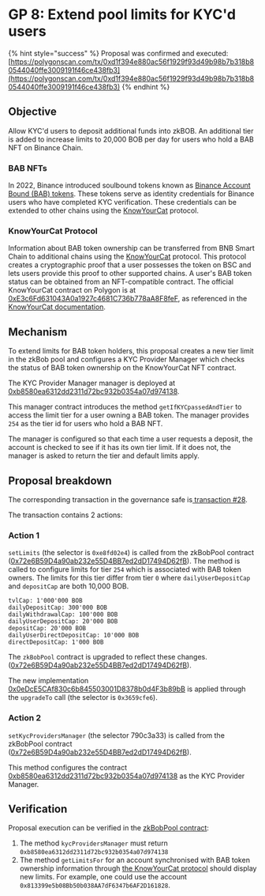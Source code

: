 # GP 8: Extend pool limits for KYC'd users

{% hint style="success" %}
Proposal was confirmed and executed: \
[https://polygonscan.com/tx/0xd1f394e880ac56f1929f93d49b98b7b318b80544040ffe3009191f46ce438fb3](https://polygonscan.com/tx/0xd1f394e880ac56f1929f93d49b98b7b318b80544040ffe3009191f46ce438fb3)
{% endhint %}

## Objective

Allow KYC'd users to deposit additional funds into zkBOB. An additional tier is added to increase limits to 20,000 BOB per day for users who hold a BAB NFT on Binance Chain.

### BAB NFTs

In 2022, Binance introduced soulbound tokens known as [Binance Account Bound (BAB) tokens](https://www.binance.com/en/support/faq/frequently-asked-questions-on-binance-account-bound-bab-token-adbd05fe149344d59a348f82d5bf359d). These tokens serve as identity credentials for Binance users who have completed KYC verification. These credentials can be extended to other chains using the [KnowYourCat](https://docs.knowyourcat.id/) protocol.

### KnowYourCat Protocol

Information about BAB token ownership can be transferred from BNB Smart Chain to additional chains using the [KnowYourCat](https://docs.knowyourcat.id/) protocol. This protocol creates a cryptographic proof that a user possesses the token on BSC and lets users provide this proof to other supported chains. A user's BAB token status can be obtained from an NFT-compatible contract. The official KnowYourCat contract on Polygon is at [0xE3c6Fd631043A0a1927c4681C736b778aA8F8feF](https://polygonscan.com/address/0xE3c6Fd631043A0a1927c4681C736b778aA8F8feF), as referenced in the [KnowYourCat documentation](https://docs.knowyourcat.id/for-developers/knowyourcat-protocol/contract-addresses).

## Mechanism

To extend limits for BAB token holders, this proposal creates a new tier limit in the zkBob pool and configures a KYC Provider Manager which checks the status of BAB token ownership on the KnowYourCat NFT contract.

The KYC Provider Manager manager is deployed at [0xb8580ea6312dd2311d72bc932b0354a07d974138](https://polygonscan.com/address/0xb8580ea6312dd2311d72bc932b0354a07d974138).&#x20;

This manager contract introduces the method `getIfKYCpassedAndTier` to access the limit tier for a user owning a BAB token. The manager provides `254` as the tier id for users who hold a BAB NFT.

The manager is configured so that each time a user requests a deposit, the account is checked to see if it has its own tier limit. If it does not, the manager is asked to return the tier and default limits apply.

## Proposal breakdown

The corresponding transaction in the governance safe is[ transaction #28](https://app.safe.global/matic:0xd4a3D9Ca00fa1fD8833D560F9217458E61c446d8/transactions/tx?id=multisig\_0xd4a3D9Ca00fa1fD8833D560F9217458E61c446d8\_0x313f81393765ffe7f9353306248891380ad4c14f95a270ef05dbbe520c48acab).

The transaction contains 2 actions:

### Action 1

`setLimits` (the selector is `0xe8fd02e4`) is called from the zkBobPool contract ([0x72e6B59D4a90ab232e55D4BB7ed2dD17494D62fB](https://polygonscan.com/address/0x72e6B59D4a90ab232e55D4BB7ed2dD17494D62fB)). The method is called to configure limits for tier `254` which is associated with BAB token owners. The limits for this tier differ from tier `0` where `dailyUserDepositCap` and `depositCap` are both 10,000 BOB.

```
tvlCap: 1'000'000 BOB
dailyDepositCap: 300'000 BOB
dailyWithdrawalCap: 100'000 BOB
dailyUserDepositCap: 20'000 BOB
depositCap: 20'000 BOB
dailyUserDirectDepositCap: 10'000 BOB
directDepositCap: 1'000 BOB
```

The `zkBobPool` contract is upgraded to reflect these changes. ([0x72e6B59D4a90ab232e55D4BB7ed2dD17494D62fB](https://polygonscan.com/address/0x72e6B59D4a90ab232e55D4BB7ed2dD17494D62fB)).&#x20;

The new implementation [0x0eDcE5CAf830c6b845503001D8378b0d4F3b89bB](https://polygonscan.com/address/0x0eDcE5CAf830c6b845503001D8378b0d4F3b89bB) is applied through the `upgradeTo` call (the selector is `0x3659cfe6`).

### Action 2

`setKycProvidersManager` (the selector 790c3a33) is called from the zkBobPool contract ([0x72e6B59D4a90ab232e55D4BB7ed2dD17494D62fB](https://polygonscan.com/address/0x72e6B59D4a90ab232e55D4BB7ed2dD17494D62fB)).&#x20;

This method configures the contract [0xb8580ea6312dd2311d72bc932b0354a07d974138](https://polygonscan.com/address/0xb8580ea6312dd2311d72bc932b0354a07d974138) as the KYC Provider Manager.

## Verification

Proposal execution can be verified in the [zkBobPool contract](https://polygonscan.com/address/0x72e6B59D4a90ab232e55D4BB7ed2dD17494D62fB#readProxyContract):

1. The method `kycProvidersManager` must return `0xb8580ea6312dd2311d72bc932b0354a07d974138`
2. The method `getLimitsFor` for an account synchronised with BAB token ownership information through [the KnowYourCat protocol](https://knowyourcat.id/) should display new limits. For example, one could use the account `0x813399e5b08Bb50b038AA7dF6347b6AF2D161828`.





